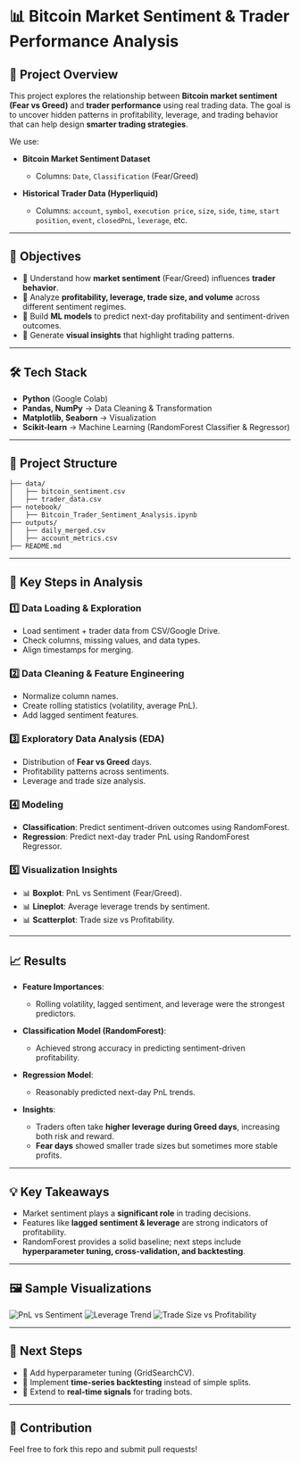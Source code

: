 
# 📊 Bitcoin Market Sentiment & Trader Performance Analysis

## 📌 Project Overview

This project explores the relationship between **Bitcoin market sentiment (Fear vs Greed)** and **trader performance** using real trading data. The goal is to uncover hidden patterns in profitability, leverage, and trading behavior that can help design **smarter trading strategies**.

We use:

* **Bitcoin Market Sentiment Dataset**

  * Columns: `Date`, `Classification` (Fear/Greed)
* **Historical Trader Data (Hyperliquid)**

  * Columns: `account`, `symbol`, `execution price`, `size`, `side`, `time`, `start position`, `event`, `closedPnL`, `leverage`, etc.

---

## 🚀 Objectives

* 📌 Understand how **market sentiment** (Fear/Greed) influences **trader behavior**.
* 📌 Analyze **profitability, leverage, trade size, and volume** across different sentiment regimes.
* 📌 Build **ML models** to predict next-day profitability and sentiment-driven outcomes.
* 📌 Generate **visual insights** that highlight trading patterns.

---

## 🛠️ Tech Stack

* **Python** (Google Colab)
* **Pandas, NumPy** → Data Cleaning & Transformation
* **Matplotlib, Seaborn** → Visualization
* **Scikit-learn** → Machine Learning (RandomForest Classifier & Regressor)

---

## 📂 Project Structure

```
├── data/
│   ├── bitcoin_sentiment.csv
│   ├── trader_data.csv
├── notebook/
│   ├── Bitcoin_Trader_Sentiment_Analysis.ipynb
├── outputs/
│   ├── daily_merged.csv
│   ├── account_metrics.csv
├── README.md
```

---

## 🔎 Key Steps in Analysis

### 1️⃣ Data Loading & Exploration

* Load sentiment + trader data from CSV/Google Drive.
* Check columns, missing values, and data types.
* Align timestamps for merging.

### 2️⃣ Data Cleaning & Feature Engineering

* Normalize column names.
* Create rolling statistics (volatility, average PnL).
* Add lagged sentiment features.

### 3️⃣ Exploratory Data Analysis (EDA)

* Distribution of **Fear vs Greed** days.
* Profitability patterns across sentiments.
* Leverage and trade size analysis.

### 4️⃣ Modeling

* **Classification**: Predict sentiment-driven outcomes using RandomForest.
* **Regression**: Predict next-day trader PnL using RandomForest Regressor.

### 5️⃣ Visualization Insights

* 📊 **Boxplot**: PnL vs Sentiment (Fear/Greed).
* 📊 **Lineplot**: Average leverage trends by sentiment.
* 📊 **Scatterplot**: Trade size vs Profitability.

---

## 📈 Results

* **Feature Importances**:

  * Rolling volatility, lagged sentiment, and leverage were the strongest predictors.
* **Classification Model (RandomForest)**:

  * Achieved strong accuracy in predicting sentiment-driven profitability.
* **Regression Model**:

  * Reasonably predicted next-day PnL trends.
* **Insights**:

  * Traders often take **higher leverage during Greed days**, increasing both risk and reward.
  * **Fear days** showed smaller trade sizes but sometimes more stable profits.

---

## 💡 Key Takeaways

* Market sentiment plays a **significant role** in trading decisions.
* Features like **lagged sentiment & leverage** are strong indicators of profitability.
* RandomForest provides a solid baseline; next steps include **hyperparameter tuning, cross-validation, and backtesting**.

---

## 🖼️ Sample Visualizations

![PnL vs Sentiment](example_boxplot.png)
![Leverage Trend](example_lineplot.png)
![Trade Size vs Profitability](example_scatter.png)

---

## 📌 Next Steps

* 🔹 Add hyperparameter tuning (GridSearchCV).
* 🔹 Implement **time-series backtesting** instead of simple splits.
* 🔹 Extend to **real-time signals** for trading bots.

---

## 🤝 Contribution

Feel free to fork this repo and submit pull requests!
